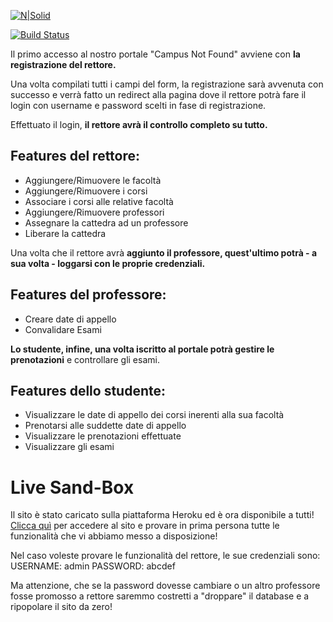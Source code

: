 [![N|Solid](https://i.imgur.com/TYs9xKp.png)](https://nodesource.com/products/nsolid)

[![Build Status](https://travis-ci.org/joemccann/dillinger.svg?branch=master)](https://travis-ci.org/joemccann/dillinger)

Il primo accesso al nostro portale "Campus Not Found" avviene con **la registrazione del rettore.**

Una volta compilati tutti i campi del form, la registrazione sarà avvenuta con successo e verrà fatto un redirect alla pagina dove il rettore potrà fare il login con username e password scelti in fase di registrazione.

Effettuato il login, **il rettore avrà il controllo completo su tutto.**

## Features del rettore:

 - Aggiungere/Rimuovere le facoltà
 - Aggiungere/Rimuovere i corsi
  - Associare i corsi alle relative facoltà
  - Aggiungere/Rimuovere professori
  - Assegnare la cattedra ad un professore
  - Liberare la cattedra

Una volta che il rettore avrà **aggiunto il professore, quest'ultimo potrà - a sua volta - loggarsi con le proprie credenziali.**

## Features del professore:

 - Creare date di appello
 - Convalidare Esami

**Lo studente, infine, una volta iscritto al portale potrà gestire le prenotazioni** e controllare gli esami.

## Features dello studente:

 - Visualizzare le date di appello dei corsi inerenti alla sua facoltà
 - Prenotarsi alle suddette date di appello
 - Visualizzare le prenotazioni effettuate
 - Visualizzare gli esami
 
# Live Sand-Box

Il sito è stato caricato sulla piattaforma Heroku ed è ora disponibile a tutti! 
[Clicca quì](https://floating-mountain-59143.herokuapp.com/) per accedere al sito e provare in prima persona tutte le funzionalità che vi abbiamo messo a disposizione!

Nel caso voleste provare le funzionalità del rettore, le sue credenziali sono:
USERNAME: admin
PASSWORD: abcdef

Ma attenzione, che se la password dovesse cambiare o un altro professore fosse promosso a rettore saremmo costretti a "droppare" il database e a ripopolare il sito da zero!
